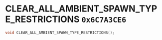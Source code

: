 # CLEAR_ALL_AMBIENT_SPAWN_TYPE_RESTRICTIONS `0x6C7A3CE6`

```cpp
void CLEAR_ALL_AMBIENT_SPAWN_TYPE_RESTRICTIONS();
```